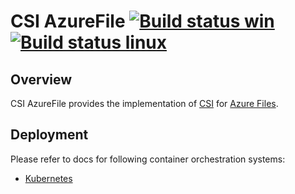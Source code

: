 # CSI AzureFile  [![Build status win](https://ci.appveyor.com/api/projects/status/5abw15bkpsg9ggd8/branch/master?svg=true)](https://ci.appveyor.com/project/karataliu/csi-plugins-azurefile) [![Build status linux](https://api.travis-ci.org/karataliu/csi-plugins-azurefile.svg?branch=master)](https://travis-ci.org/karataliu/csi-plugins-azurefile)

## Overview
CSI AzureFile provides the implementation of [CSI](https://github.com/container-storage-interface/spec) for [Azure Files](https://docs.microsoft.com/en-us/azure/storage/files/storage-files-introduction).

## Deployment
Please refer to docs for following container orchestration systems:
- [Kubernetes](examples/kubernetes)

